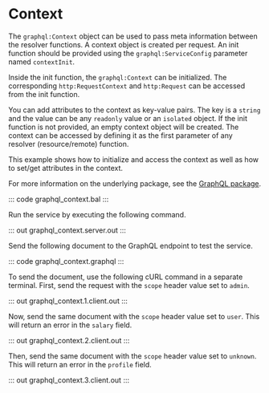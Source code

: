 # Context

The `graphql:Context` object can be used to pass meta information between the resolver functions. A context object is created per request. An init function should be provided using the `graphql:ServiceConfig` parameter named `contextInit`.

Inside the init function, the `graphql:Context` can be initialized. The corresponding `http:RequestContext` and `http:Request` can be accessed from the init function.

You can add attributes to the context as key-value pairs. The key is a `string` and the value can be any `readonly` value or an `isolated` object. If the init function is not provided, an empty context object will be created. The context can be accessed by defining it as the first parameter of any resolver (resource/remote) function.

This example shows how to initialize and access the context as well as how to set/get attributes in the context.

For more information on the underlying package, see the [GraphQL package](https://lib.ballerina.io/ballerina/graphql/latest/).

::: code graphql_context.bal :::

Run the service by executing the following command.

::: out graphql_context.server.out :::

Send the following document to the GraphQL endpoint to test the service.

::: code graphql_context.graphql :::

To send the document, use the following cURL command in a separate terminal. First, send the request with the `scope` header value set to `admin`.

::: out graphql_context.1.client.out :::

Now, send the same document with the `scope` header value set to `user`. This will return an error in the `salary` field.

::: out graphql_context.2.client.out :::

Then, send the same document with the `scope` header value set to `unknown`. This will return an error in the `profile` field.

::: out graphql_context.3.client.out :::
